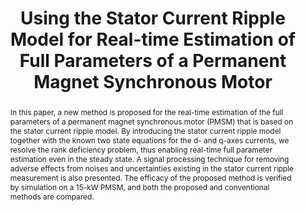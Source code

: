 ---
type: "Journal Paper" # Conference Paper, Journal Paper, Ph.D. Thesis, Master's Thesis
layout: publication # Do not change this
group: publications # Do not change this
title: "Using the Stator Current Ripple Model for Real-time Estimation of Full Parameters of a Permanent Magnet Synchronous Motor" # Title of the paper
krtitle: # only for domestic papers
authors: "<u>Kyunghwan Choi</u>, Yonghun Kim, Kyung-Soo Kim&#42;, Seok-Kyoon Kim&#42;"
domestic_or_international: "International" # "International" or "Domestic"
pub: # Publication information - REMOVE THIS FIELD IF NOT APPLICABLE!
  - name: "IEEE Access"
    doi: "10.1109/ACCESS.2019.2904228"# Leave it blank if not applicable
    vol: "vol. 7"# Leave it blank if not applicable
    no: # Leave it blank if not applicable
    pp: "33369-33379"# Leave it blank if not applicable
    year: "2019"# Leave it blank if not applicable
    state: "published" # published, accepted, submitted
pub_date: "2019-03-10" # Date of publication. Change Techrxiv (or other preprint) date to Journal date once published.
image: "/static/pub/2019-stator-current.png" # Representative image of the paper
abstract: "
In this paper, a new method is proposed for the real-time estimation of the full parameters of a permanent magnet synchronous motor (PMSM) that is based on the stator current ripple model. By introducing the stator current ripple model together with the known two state equations for the d- and q-axes currents, we resolve the rank deficiency problem, thus enabling real-time full parameter estimation even in the steady state. A signal processing technique for removing adverse effects from noises and uncertainties existing in the stator current ripple measurement is also presented. The efficacy of the proposed method is verified by simulation on a 15-kW PMSM, and both the proposed and conventional methods are compared.
"
# links: # additional links;
#   - name: 
#     url: 
---